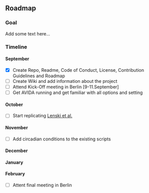 ## Roadmap

### Goal

Add some text here...

### Timeline

#### September

- [x] Create Repo, Readme, Code of Conduct, License, Contribution Guidelines and Roadmap
- [ ] Create Wiki and add information about the project
- [ ] Attend Kick-Off meeting in Berlin [9-11.September]
- [ ] Get AVIDA running and get familiar with all options and setting

#### October

- [ ] Start replicating [Lenski et al.](http://www.ofria.com/pubs/2003LenskiEtAl.pdf)

#### November

- [ ] Add circadian conditions to the existing scripts

#### December

#### January

#### February

- [ ] Attent final meeting in Berlin
